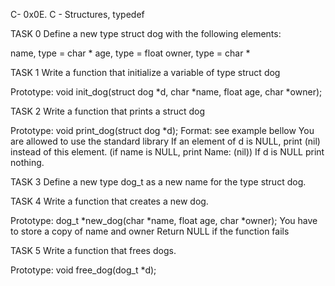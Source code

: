 C- 0x0E. C - Structures, typedef

TASK 0
Define a new type struct dog with the following elements:

name, type = char *
age, type = float
owner, type = char *

TASK 1
Write a function that initialize a variable of type struct dog

Prototype: void init_dog(struct dog *d, char *name, float age, char *owner);

TASK 2
Write a function that prints a struct dog

Prototype: void print_dog(struct dog *d);
Format: see example bellow
You are allowed to use the standard library
If an element of d is NULL, print (nil) instead of this element. (if name is NULL, print Name: (nil))
If d is NULL print nothing.

TASK 3
Define a new type dog_t as a new name for the type struct dog.

TASK 4
Write a function that creates a new dog.

Prototype: dog_t *new_dog(char *name, float age, char *owner);
You have to store a copy of name and owner
Return NULL if the function fails

TASK 5
Write a function that frees dogs.

Prototype: void free_dog(dog_t *d);